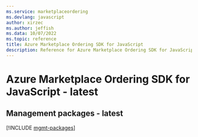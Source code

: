 ```yaml
---
ms.service: marketplaceordering
ms.devlang: javascript
author: xirzec
ms.author: jeffish
ms.data: 10/07/2022
ms.topic: reference
title: Azure Marketplace Ordering SDK for JavaScript
description: Reference for Azure Marketplace Ordering SDK for JavaScript
---
```

# Azure Marketplace Ordering SDK for JavaScript - latest

## Management packages - latest
[!INCLUDE [mgmt-packages](marketplace-ordering-mgmt-index.md)]